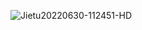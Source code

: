 
![Jietu20220630-112451-HD](https://user-images.githubusercontent.com/1744713/176586889-c94e0a0d-4007-453c-bdb8-cf9e322697b2.gif)
